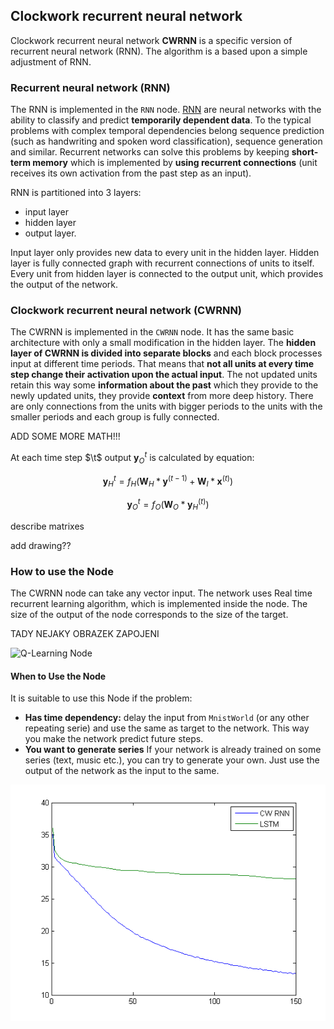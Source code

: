 ## Clockwork recurrent neural network

Clockwork recurrent neural network **CWRNN** is a specific version of recurrent neural network (RNN). The algorithm is a based upon a simple adjustment of RNN.

### <a name="qlearningNode"></a>Recurrent neural network (RNN)

The RNN is implemented in the `RNN` node. 
[RNN](https://en.wikipedia.org/wiki/Recurrent_neural_network) are neural networks with the ability to classify and predict **temporarily dependent data**. To the typical problems with complex temporal dependencies belong sequence prediction (such as handwriting and spoken word classification), sequence generation and similar. Recurrent networks can solve this problems by keeping **short-term memory** which is implemented by **using recurrent connections** (unit receives its own activation from the past step as an input).

RNN is partitioned into 3 layers:

 * input layer
 * hidden layer
 * output layer.

Input layer only provides new data to every unit in the hidden layer. Hidden layer is fully connected graph with recurrent connections of units to itself. Every unit from hidden layer is connected to the output unit, which provides the output of the network.

### <a name="qlearningNode"></a>Clockwork recurrent neural network (CWRNN)

The CWRNN is implemented in the `CWRNN` node. It has the same basic architecture with only a small modification in the hidden layer. The **hidden layer of CWRNN is divided into separate blocks** and each block processes input at different time periods. That means that **not all units at every time step change their activation upon the actual input**. The not updated units retain this way some **information about the past** which they provide to the newly updated units, they provide **context** from more deep history. There are only connections from the units with bigger periods to the units with the smaller periods and each group is fully connected.

ADD SOME MORE MATH!!!

At each time step $\t$ output $\mathbf{y}_O^t$ is calculated by equation:

$$ \mathbf{y}_H^t = f_H (\mathbf{W}_H * \mathbf{y}^(t-1) + \mathbf{W}_I * \mathbf{x}^(t)) $$

$$ \mathbf{y}_O^t = f_O (\mathbf{W}_O * \mathbf{y}_H^(t)) $$

describe matrixes

add drawing??


### <a name="qlearningNode"></a>How to use the Node

The CWRNN node can take any vector input. The network uses Real time recurrent learning algorithm, which is implemented inside the node. The size of the output of the node corresponds to the size of the target.

TADY NEJAKY OBRAZEK ZAPOJENI

![Q-Learning Node](discreteqlearning/discrete-Qlearning.PNG)


#### <a name="qlearningHowToUse"></a>When to Use the Node

It is suitable to use this Node if the problem:

 * **Has time dependency:** delay the input from `MnistWorld` (or any other repeating serie) and use the same as target to the network. This way you make the network predict future steps.  
 * **You want to generate series** If your network is already trained on some series (text, music etc.), you can try to generate your own. Just use the output of the network as the input to the same.


![Comparison with LSTM](graph.PNG)